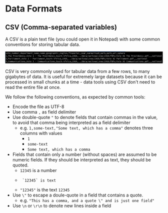 # Data Formats

## CSV \(Comma-separated variables\)

A CSV is a plain text file \(you could open it in Notepad\) with some common conventions for storing tabular data.

![Example CSV with one header row and three data rows](../.gitbook/assets/screenshot_2020-03-26_16-40-47.png)

CSV is very commonly used for tabular data from a few rows, to many gigabytes of data. It is useful for extremely large datasets because it can be processed in small chunks at a time - data tools using CSV don't need to read the entire file at once.

We follow the following conventions, as expected by common tools:

* Encode the file as UTF-8
* Use comma `,` as field delimiter
* Use double-quote `"` to denote fields that contain commas in the value, to avoid that comma being interpreted as a field delimiter
  * e.g. `1,some-text,"Some text, which has a comma"` denotes three columns with values
    * `1`
    * `some-text`
    * `Some text, which has a comma`
* Fields that contain only a number \(without spaces\) are assumed to be numeric fields. If they should be interpreted as text, they should be quoted.
  * `12345` is a number
  *      `12345` is text
  * `"12345"` is the text `12345`
* Use `\"` to escape a doule-quote in a field that contains a quote. 
  * e.g. `"This has a comma, and a quote \" and is just one field"`
* Use `\n` or `\r\n` to denote new lines inside a field





